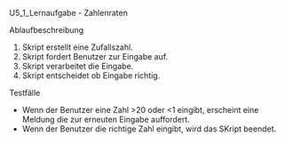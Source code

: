 U5_1_Lernaufgabe - Zahlenraten

Ablaufbeschreibung
 1. Skript erstellt eine Zufallszahl.
 2. Skript fordert Benutzer zur Eingabe auf.
 3. Skript verarbeitet die Eingabe.
 4. Skript entscheidet ob Eingabe richtig.

Testfälle
 - Wenn der Benutzer eine Zahl >20 oder <1 eingibt, erscheint eine Meldung die zur erneuten Eingabe auffordert.
 - Wenn der Benutzer die richtige Zahl eingibt, wird das SKript beendet.


